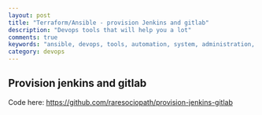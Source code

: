 ```yaml
---
layout: post
title: "Terraform/Ansible - provision Jenkins and gitlab"
description: "Devops tools that will help you a lot"
comments: true
keywords: "ansible, devops, tools, automation, system, administration, cloud, aws"
category: devops
---
```


## Provision jenkins and gitlab

Code here:
https://github.com/raresociopath/provision-jenkins-gitlab
